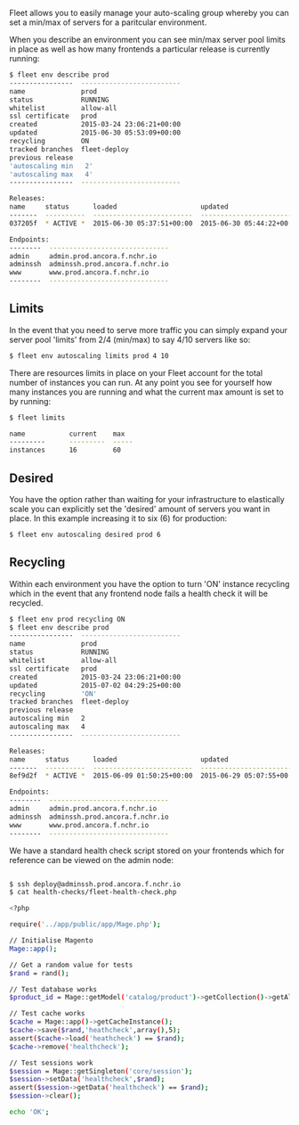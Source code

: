 Fleet allows you to easily manage your auto-scaling group whereby you can set a min/max of servers for a paritcular environment.

When you describe an environment you can see min/max server pool limits in place as well as how many frontends a particular release is currently running:
```bash
$ fleet env describe prod
----------------  -------------------------
name              prod
status            RUNNING
whitelist         allow-all
ssl certificate   prod
created           2015-03-24 23:06:21+00:00
updated           2015-06-30 05:53:09+00:00
recycling         ON
tracked branches  fleet-deploy
previous release
'autoscaling min   2'
'autoscaling max   4'
----------------  -------------------------

Releases:
name     status      loaded                     updated                      'frontends'
-------  ----------  -------------------------  -------------------------  -----------
037205f  * ACTIVE *  2015-06-30 05:37:51+00:00  2015-06-30 05:44:22+00:00            '2'

Endpoints:
--------  ------------------------------
admin     admin.prod.ancora.f.nchr.io
adminssh  adminssh.prod.ancora.f.nchr.io
www       www.prod.ancora.f.nchr.io
--------  ------------------------------
```

## Limits

In the event that you need to serve more traffic you can simply expand your server pool 'limits' from 2/4 (min/max) to say 4/10 servers like so:

```bash
$ fleet env autoscaling limits prod 4 10
```

There are resources limits in place on your Fleet account for the total number of instances you can run. At any point you see for yourself how many instances you are running and what the current max amount is set to by running:

```bash
$ fleet limits

name           current    max
---------      ---------  -----
instances      16         60
```

## Desired

You have the option rather than waiting for your infrastructure to elastically scale you can explicitly set the 'desired' amount of servers you want in place. In this example increasing it to six (6) for production:

```bash
$ fleet env autoscaling desired prod 6
```

## Recycling

Within each environment you have the option to turn 'ON' instance recycling which in the event that any frontend node fails a health check it will be recycled.

```bash
$ fleet env prod recycling ON
$ fleet env describe prod
----------------  -------------------------
name              prod
status            RUNNING
whitelist         allow-all
ssl certificate   prod
created           2015-03-24 23:06:21+00:00
updated           2015-07-02 04:29:25+00:00
recycling         'ON'
tracked branches  fleet-deploy
previous release
autoscaling min   2
autoscaling max   4
----------------  -------------------------

Releases:
name     status      loaded                     updated                      frontends
-------  ----------  -------------------------  -------------------------  -----------
8ef9d2f  * ACTIVE *  2015-06-09 01:50:25+00:00  2015-06-29 05:07:55+00:00            2

Endpoints:
--------  ------------------------------
admin     admin.prod.ancora.f.nchr.io
adminssh  adminssh.prod.ancora.f.nchr.io
www       www.prod.ancora.f.nchr.io
--------  ------------------------------
```

We have a standard health check script stored on your frontends which for reference can be viewed on the admin node:

```bash

$ ssh deploy@adminssh.prod.ancora.f.nchr.io
$ cat health-checks/fleet-health-check.php

<?php

require('../app/public/app/Mage.php');

// Initialise Magento
Mage::app();

// Get a random value for tests
$rand = rand();

// Test database works
$product_id = Mage::getModel('catalog/product')->getCollection()->getAllIds(1);

// Test cache works
$cache = Mage::app()->getCacheInstance();
$cache->save($rand,'heathcheck',array(),5);
assert($cache->load('heathcheck') == $rand);
$cache->remove('healthcheck');

// Test sessions work
$session = Mage::getSingleton('core/session');
$session->setData('healthcheck',$rand);
assert($session->getData('healthcheck') == $rand);
$session->clear();

echo 'OK';

```
